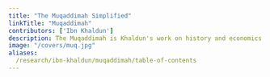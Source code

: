 ```yaml
---
title: "The Muqaddimah Simplified"
linkTitle: "Muqaddimah"
contributors: ['Ibn Khaldun']
description: The Muqaddimah is Khaldun's work on history and economics
image: "/covers/muq.jpg"
aliases:
  /research/ibn-khaldun/muqaddimah/table-of-contents
---
```

